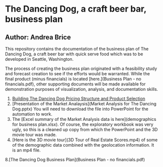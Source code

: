 # The Dancing Dog, a craft beer bar, business plan
## Author:  Andrea Brice

This repository contains the documentation of the business plan of The Dancing Dog, a craft beer bar with quick serve food which was to be developed in Seattle, Washington.  

The process of creating the business plan originated with a feasibility study and forecast creation to see if the efforts would be warranted.   While the final product (minus financials) is located [here.](Business Plan - no financials.pdf), other supporting documents will be made available for demonstration purposes of visualization, analysis, and documentation skills.

1.  [Building The Dancing Dog Pricing Structure and Product Selection](/PricingStructure.MD)
2.  [Presentation of the Market Analaysis](Market Analysis for The Dancing Dog.pptx)  You will need to download the file into PowerPoint for the automation to work.
3.  The [Excel summary of the Market Analysis data is here](demographics for business plan.xlsx).  Of course, the exploratory workbook was very ugly, so this is a cleaned up copy from which the PowerPoint and the 3D movie tour was made.  
4.  [Here is the 3D movie tour](3D Tour of Real Estate Scores.mp4) of some of the demographic data combined with the geolocation information.  It is an mp4 file.

8.[The Dancing Dog Business Plan](Business Plan - no financials.pdf)












